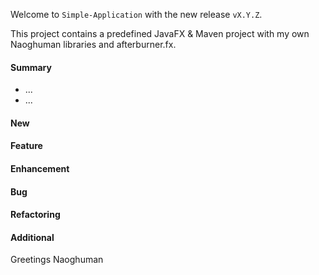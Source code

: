 Welcome to `Simple-Application` with the new release `vX.Y.Z`.

This project contains a predefined JavaFX & Maven project with my own Naoghuman 
libraries and afterburner.fx.



#### Summary
* ...
* ...



#### New



#### Feature



#### Enhancement



#### Bug



#### Refactoring



#### Additional



Greetings
Naoghuman



[//]: # (Issues which will be integrated in this release)



[//]: # (Links)

